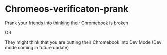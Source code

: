 # Chromeos-verificaton-prank
Prank your friends into thinking their Chromebook is broken
 
 OR

They might think that you are putting their Chromebook into Dev Mode (Dev mode coming in future update)
